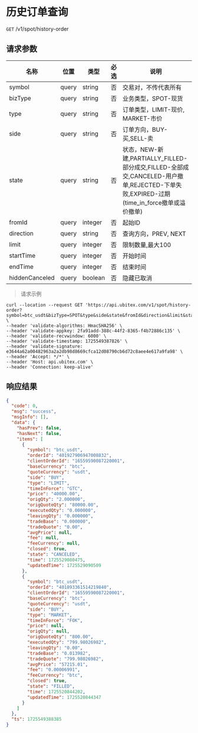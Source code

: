 # 历史订单查询

`GET` /v1/spot/history-order

## 请求参数

| 名称             | 位置    | 类型      | 必选 | 说明                                                                                                       |
|----------------|-------|---------|----|----------------------------------------------------------------------------------------------------------|
| symbol         | query | string  | 否  | 交易对，不传代表所有                                                                                               |
| bizType        | query | string  | 否  | 业务类型，SPOT-现货                                                                                             |
| type           | query | string  | 否  | 订单类型，LIMIT-现价, MARKET-市价                                                                                 |
| side           | query | string  | 否  | 订单方向，BUY-买,SELL-卖                                                                                        |
| state          | query | string  | 否  | 状态，NEW-新建,PARTIALLY_FILLED-部分成交,FILLED-全部成交,CANCELED-用户撤单,REJECTED-下单失败,EXPIRED-过期(time_in_force撤单或溢价撤单) |
| fromId         | query | integer | 否  | 起始ID                                                                                                     |
| direction      | query | string  | 否  | 查询方向，PREV, NEXT                                                                                          |
| limit          | query | integer | 否  | 限制数量,最大100                                                                                               |
| startTime      | query | integer | 否  | 开始时间                                                                                                     |
| endTime        | query | integer | 否  | 结束时间                                                                                                     |
| hiddenCanceled | query | boolean | 否  | 隐藏已取消                                                                                                    |

> 请求示例

```shell
curl --location --request GET 'https://api.ubitex.com/v1/spot/history-order?symbol=btc_usdt&bizType=SPOT&type&side&state&fromId&direction&limit&startTime&endTime&hiddenCanceled' \
--header 'validate-algorithms: HmacSHA256' \
--header 'validate-appkey: 2fa91add-388c-44f2-8365-f4b72886c135' \
--header 'validate-recvwindow: 6000' \
--header 'validate-timestamp: 1725549387826' \
--header 'validate-signature: e3644a62a00482963a2a2db98d8669cfca12d08790cb6d72c8aee4e617a9fa98' \
--header 'Accept: */*' \
--header 'Host: api.ubitex.com' \
--header 'Connection: keep-alive' 
```

## 响应结果

```json
{
  "code": 0,
  "msg": "success",
  "msgInfo": [],
  "data": {
    "hasPrev": false,
    "hasNext": false,
    "items": [
      {
        "symbol": "btc_usdt",
        "orderId": "401927906947008832",
        "clientOrderId": "16559590087220001",
        "baseCurrency": "btc",
        "quoteCurrency": "usdt",
        "side": "BUY",
        "type": "LIMIT",
        "timeInForce": "GTC",
        "price": "40000.00",
        "origQty": "2.000000",
        "origQuoteQty": "80000.00",
        "executedQty": "0.000000",
        "leavingQty": "0.000000",
        "tradeBase": "0.000000",
        "tradeQuote": "0.00",
        "avgPrice": null,
        "fee": null,
        "feeCurrency": null,
        "closed": true,
        "state": "CANCELED",
        "time": 1725529080475,
        "updatedTime": 1725529090509
      },
      {
        "symbol": "btc_usdt",
        "orderId": "401893361514219840",
        "clientOrderId": "16559590087220001",
        "baseCurrency": "btc",
        "quoteCurrency": "usdt",
        "side": "BUY",
        "type": "MARKET",
        "timeInForce": "FOK",
        "price": null,
        "origQty": null,
        "origQuoteQty": "800.00",
        "executedQty": "799.98026982",
        "leavingQty": "0.00",
        "tradeBase": "0.013982",
        "tradeQuote": "799.98026982",
        "avgPrice": "57215.01",
        "fee": "0.00006991",
        "feeCurrency": "btc",
        "closed": true,
        "state": "FILLED",
        "time": 1725520844202,
        "updatedTime": 1725520844347
      }
    ]
  },
  "ts": 1725549388385
}
```

